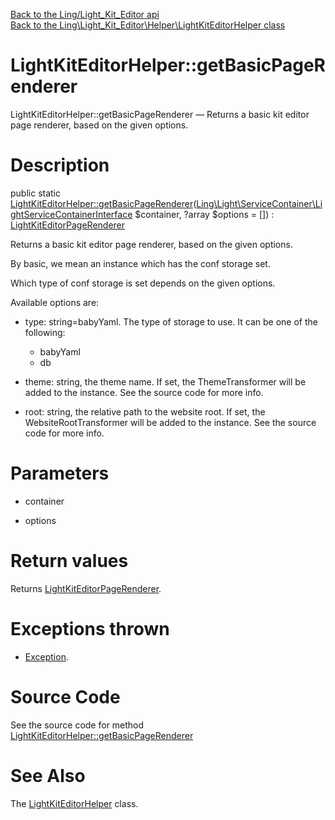 [Back to the Ling/Light_Kit_Editor api](https://github.com/lingtalfi/Light_Kit_Editor/blob/master/doc/api/Ling/Light_Kit_Editor.md)<br>
[Back to the Ling\Light_Kit_Editor\Helper\LightKitEditorHelper class](https://github.com/lingtalfi/Light_Kit_Editor/blob/master/doc/api/Ling/Light_Kit_Editor/Helper/LightKitEditorHelper.md)


LightKitEditorHelper::getBasicPageRenderer
================



LightKitEditorHelper::getBasicPageRenderer — Returns a basic kit editor page renderer, based on the given options.




Description
================


public static [LightKitEditorHelper::getBasicPageRenderer](https://github.com/lingtalfi/Light_Kit_Editor/blob/master/doc/api/Ling/Light_Kit_Editor/Helper/LightKitEditorHelper/getBasicPageRenderer.md)([Ling\Light\ServiceContainer\LightServiceContainerInterface](https://github.com/lingtalfi/Light/blob/master/doc/api/Ling/Light/ServiceContainer/LightServiceContainerInterface.md) $container, ?array $options = []) : [LightKitEditorPageRenderer](https://github.com/lingtalfi/Light_Kit_Editor/blob/master/doc/api/Ling/Light_Kit_Editor/Light_Kit/Page_Renderer/LightKitEditorPageRenderer.md)




Returns a basic kit editor page renderer, based on the given options.

By basic, we mean an instance which has the conf storage set.


Which type of conf storage is set depends on the given options.

Available options are:

- type: string=babyYaml. The type of storage to use. It can be one of the following:
     - babyYaml
     - db

- theme: string, the theme name. If set, the ThemeTransformer will be added to the instance. See the source code for more info.
- root: string, the relative path to the website root. If set, the WebsiteRootTransformer will be added to the instance. See the source code for more info.




Parameters
================


- container

    

- options

    


Return values
================

Returns [LightKitEditorPageRenderer](https://github.com/lingtalfi/Light_Kit_Editor/blob/master/doc/api/Ling/Light_Kit_Editor/Light_Kit/Page_Renderer/LightKitEditorPageRenderer.md).


Exceptions thrown
================

- [Exception](http://php.net/manual/en/class.exception.php).&nbsp;







Source Code
===========
See the source code for method [LightKitEditorHelper::getBasicPageRenderer](https://github.com/lingtalfi/Light_Kit_Editor/blob/master/Helper/LightKitEditorHelper.php#L46-L82)


See Also
================

The [LightKitEditorHelper](https://github.com/lingtalfi/Light_Kit_Editor/blob/master/doc/api/Ling/Light_Kit_Editor/Helper/LightKitEditorHelper.md) class.



